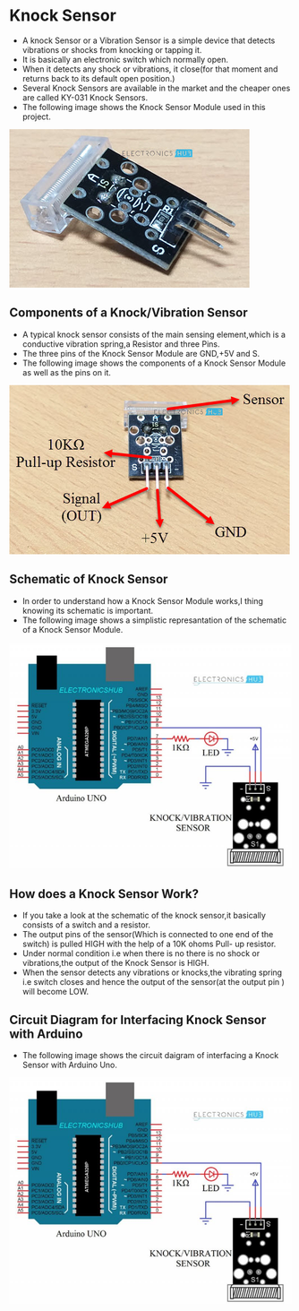 # Knock Sensor

- A knock Sensor or a Vibration Sensor is a simple device that detects vibrations or shocks from knocking or tapping it.
- It is basically an electronic switch which normally open.
- When it detects any shock or vibrations, it close(for that moment and returns back to its default open position.)
- Several Knock Sensors are available in the market and the cheaper ones are called KY-031 Knock Sensors.
- The following image shows the Knock Sensor Module used in this project.

![The Knock Sensor](IMG/Knock-Sensor-with-Arduino-Knock-Sensor-Vibration-Sensor.jpg)

## Components of a Knock/Vibration Sensor

- A typical knock sensor consists of the main sensing element,which is a conductive vibration spring,a Resistor and three Pins.
- The three pins of the Knock Sensor Module are GND,+5V and S.
- The following image shows the components of a Knock Sensor Module as well as the pins on it.

![Parts of the Sensor](IMG/Knock-Sensor-with-Arduino-Knock-Sensor-Pins.jpg)

## Schematic of Knock Sensor

- In order to understand how a Knock Sensor Module works,I thing knowing its schematic is important.
- The following image shows a simplistic represantation of the schematic of a Knock Sensor Module.

![Circuit Diagram](IMG/Interfacing-Knock-Sensor-with-Arduino-Circuit-Diagram-768x617.jpg)

## How does a Knock Sensor Work?

- If you take a look at the schematic of the knock sensor,it basically consists of a switch and a resistor.
- The output pins of the sensor(Which is connected to one end of the switch) is pulled HIGH with the help of a 10K ohoms Pull- up resistor.
- Under normal condition i.e when there is no there is no shock or vibrations,the output of the Knock Sensor is HIGH.
- When the sensor detects any vibrations or knocks,the vibrating spring i.e switch closes and hence the output of the sensor(at the output pin ) will become LOW.

## Circuit Diagram for Interfacing Knock Sensor with Arduino

- The following image shows the circuit daigram of interfacing a Knock Sensor with Arduino Uno.

![Circuit Diagram2](IMG/Interfacing-Knock-Sensor-with-Arduino-Circuit-Diagram-768x617.jpg)
